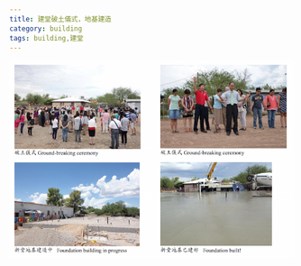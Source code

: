 ```yaml
---
title: 建堂破土儀式，地基建造
category: building
tags: building,建堂
---
```

<img src="/images/articles/building2.png" width="650px"/>